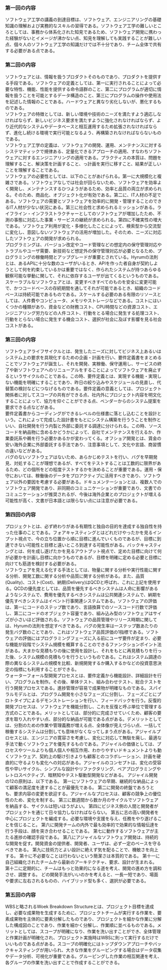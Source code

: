 ### 第一回の内容  
ソフトウェア工学の講義の到達目標は、ソフトウェア、エンジニアリングの基礎知識の理解および実務的なスキルの習得である。ソフトウェア工学の難しいところとしては、事務から体系化された知見であるため、ソフトウェア開発に携わった経験がないとイメージが沸かない点、知見を理解しても実践することが難しい点、個々人のソフトウェア工学の知識だけでは不十分であり、チーム全体で共有する必要がある点である。
  
### 第二回の内容  
ソフトウェアとは、情報を扱うプロダクトそのものであり、プロダクトを提供する手段である。ソフトウェアの定義としては、第一に実行されることによって必要な特性、機能、性能を提供する命令語群のこと、第二にプログラムが適切に情報を扱うことを可能とするデータ構造のこと、第三にプログラムの操作や使用法を記述した情報のことである。ハードウェアと異なり劣化しないが、悪化するものである。  
ソフトウェアの特徴としては、新しい環境や技術のニーズを満たすよう適応しなければならず、新しいビジネス要求を満たすように強化されなければならず、より近代的なシステムやデータベースと相互運用するため拡張されなければならず、進化し続ける環境で実行可能となるよう、再構築されなければならないものである。  
ソフトウェア工学の定義は、ソフトウェアの開発、運用、メンテナンスに対するシステマティックで規律ある、定量化できるアプローチの適用、すなわちソフトウェアに対するエンジニアリングの適用である。プラクティスの本質は、問題を理解すること、解決策を計画すること、っ計画を実行に移すこと、結果が正しいことを理解することである。  
ソフトウェアの必要性としては、以下のことがあげられる。第一に大規模化と複雑さである。ソフトウェアなしでは社会が回らないため、ソフトウェアを効率よく開発し、メンテナンスするひつようがあるため、効率と品質の両立が求められる。そのため、商品化、オブジェクト化が有効である。第二に、IT人材の不足である。ソフトウェアの需要とソフトウェアを効率的に開発・管理することのできるIT人材が少ない状況にある。第三に社会性と求められるミッションがある。ライフライン・インフラストラクチャーとしてのソフトウェアが増加したため、不測の事態に対応した事業・サービスの継続が求められる。第四に不確実性の増大である。ソフトウェア利用が変化・多様化したことによって、検索型から交流型に変化し、意図しないソフトウェアの活用が増加した。そのため、ニーズに対応したソフトウェアの開発が求められる。  
プログラミングは、バージョン改定やコード管理などの想定内の保守管理対応やトラブルやユーザ需要、新技術など想定外の保守管理対応が必要となるため、プログラミングの稼働時間とアップグレードが重要とされている。Hyrumの法則とは、あるAPIに十分な数のユーザがいるとき、APIを作った者自身が契約しようとして何を約束しているかは重要ではなく、作られたシステムが持つあらゆる観察可能な挙動に関して、それに依存するユーザが出てくるというものである。スケーラブルなソフトウェアとは、変更すべきすべてのものを安全に変更可能で、かつコードベースの存続期間を通してそれが可能であるとき、組織のコードベースは持続可能であるものである。スケールする必要のある有限のリソースとしては、人件費やコンピュータ、メモリやストレージなどである。コストにはいくつかの種類があり、資金などの財務コスト、CPU時間などの資源コスト、エンジニアリング労力などの人件コスト、行動をとる場合に発生する処理コスト、行動をとらない場合に発生する機会コスト、選択が社会に及ぼす影響を見る社会コストがある。  
  
### 第三回の内容  
ソフトウェアライフサイクルとは、発生したニーズに対してビジネス上あるいはシステム上の要求を具現化するための企画・計画を行い、要件定義書をまとめることでソフトウェアが誕生し、それを開発、実稼働、保守運用し、サービスの終了や新ソフトウェアへのリニューアルをすることによってソフトウェアを廃止するというサイクルのことである。この時、要件定義とは、実現する機能・実現しない機能を明確にすることであり、昨日の絞り込みやスケジュールの見直し、代替策の検討などにつなげるものである。要件定義の意義としては、プロジェクト関係者に対してスコープの共有ができる点、社内外にプロジェクト内容を明文化することによって、協力を仰ぐことができる点、ベンダーからのシステム提案を要求できる点などがある。  
要件定義書からコーディングができるレベルの仕様書に落とし込むことを設計という。これによって完成した設計書をもとにシステム構築を行ううことを制作といい、自社開発を行う内製と外部に委託する調達に分けられる。この時、ソースコードを納品物に含めるかどうかによって、自社でメンテナンスを行えるか、作業委託系や鵜を行う必要かあるかが変わってくる。オフショア開発とは、賃金の安い海外企業に外部委託する手法であり、注意事項として、文化や言語、商習慣の違いなどがある。  
バグのないソフトウェアはないため、あらかじめテストを行い、バグを早期発見、対処することが理想であるが、すべてをテストすることは工数的に限界があるため、どの個所をどの程度テストするかを決めることが重要である。運用・保守においては、稼働後のデータをプロアクティブに活用すべきであり、ソフトウェア以外の要因を考慮する必要がある。ドキュメンテーションとは、複数人でのソフトウェア開発であり、非同期のコミュニケーションが重要であり、文書でのコミュニケーションが推奨されるが、今後は海外企業とのプロジェクトが増える可能性が高く、文書が日本語とは限らない点には注意が必要である。  
  
### 第四回の内容  
プロジェクトとは、必ず終わりがある有期性と独自の目的を達成する独自性を持った仕事のことである。フォアキャスティングとはどれだけやったかを見るインプット視点で、今の立ち位置から順に目標に進んでいくものであるが、目標に到達できない可能性と目標と遠いところ到達する可能性がある。バックキャスティングとは、何を成し遂げたかを見るアウトプット視点で、定めた目標に向けて何が必要かを計画し目標に向かうものであるが、目標を明確に定める必要と目標に向けても筋道を検討する必要がある。  
ソフトウェアを見える化する手法としては、物量に関する分析や実行性能に関する分析、開発工数に関する分析や品質に関する分析がある。また、品質(Quality)、コスト(Cost)、納期(Delivery)はQCDと呼ばれ、これに上記を使用する。QCDの優先度としては、品質を優先するべきシステムは人命に影響があるようなシステムで、費用を優先するべきシステムは公共関連システムで、納期を優先すべきシステムはイベント行事関連システムである。ソフトウェアの評価は、第一にコードのステップ数であり、言語換算でのソースコード行数で評価し、第二にコードのオブジェクト容量であり、組み込み型のソフトウェアはサイズが小さいほど評価される。ソフトウェアの品質管理やリリース時期に関しては、Hyrumの法則を想定すべきである。バグの発生率は一ステップ数あたりの発生バグ数のことであり、これはソフトウェア品質評価の1指標である。ソフトウェアの評価にはプログラミングフェーズに入る前にユーザ要件が定まり、必要な機能が段階でシステム規模を概算することのできるファンクションポイント法がある。大まかな見積もりの後に使用を設計し、それをもとに再見積もりを行った後、システム規模の見積もりを行うというものである。これはシステム調達の際の異なるシステムの規模を比較、新規開発するか購入するかなどの投資意思決定の指標にも利用することができる。  
ウォーターフォール型開発プロセスとは、要件定義から機能設計、詳細設計を行い、プログラムを制作。その後、単体テスト、組み合わせテスト、総合テストを行う開発プロセスである。進捗管理が容易で成果物が明確なものである。スパイラルモデルとは、プログラム開発を小さなフェーズに分割し、フェーズごとにプロトタイプによるデモンストレーションを行い、フィードバックを行う。反復的開発プロセスは、ソフトウェアを機能分割し、これを反復と呼ぶ単位で管理する方式のことである。メリットとしては、部分的に完成させていくため、顧客の要求を取り入れやすい点、部分的な納品が可能である点がある。デメリットとしては、分割のための作業や管理義務が増える点、全体像が見えづらい点、一括して稼働するシステムは分割しても意味がなくなってしまう点がある。アジャイルプロセスとは、エンジニアの寛容さを考慮し、変化に対応して無駄を廃し、最適な手法で動くソフトウェアを優先するものである。アジャイルの価値としては、プロセスやツールよりも個人個人や相互作用、わかりやすいドキュメントよりも動くソフトウェア、契約上の駆け引きよりも顧客とのコラボレーション、計画を硬直的に守るよりも変化への対応がある。アジャイルのコンセプトは、変化の受容性や早いサイクル、シンプルな設計やリファクタリング、ペアプログラミングやレトロスペクティブ、暗黙知やテスト駆動型開発などがある。
アジャイル開発の12の原則は、以下である。
第一にソフトウェアの早期、継続的な納品によって顧客の満足度を達することが最優先である。
第二に開発の終盤であろうとも、要求内容の変更を欲迎する。アジャイルなプロセスは、顧客の競争上の優位性のため、変化を制する。
第三に数週間から数か月のサイクルでソフトウェアを納品する、サイクルは短いほうがよい。
第四にビジネス側の人間と開発者がプロジェクトを通じて日々協力しなければならない。
第五に志の高い開発者を中心にプロジェクトを編成する。必要な環境や支援を与え、任務をやり遂げることを信じること。
第六に開発チームの内外で最も効率的で効果的な情報伝達を行う手段は、顔を突き合わせることである。
第七に動作するソフトウェアが主たる進捗の確認手段である。
第八にアジャイルなソフトウェア開発は、持続的な開発を促す。開発資金の提供者、開発者、ユーザは、必ず一定のペースを守るべきである。
第九に技術力とよい設計に絶えず気を配ることで、機敏さを向上する。
第十に不必要なことは行わないという簡潔さは本質的である。
第十一に自己組織化されたチームから最新のアーキテクチャ、要求、設計が生まれる。
第十二に定期的に、チームはもっと効果的になる道を考え、開発の進め方を調和させ、調整する。
どの開発手法がいいのかを考えると、一長一短であり、場面や要求に左右されるものの、ハイブリッド型も多く、選択が必要である。  
  
### 第五回の内容  
WBSと略されるWoek Breakdown Structureとは、プロジェクト目標を達成し、必要な成果物を生成するために、プロジェクトチームが実行する作業を、要素成果物を主体的に要素分解したものであり、プロジェクトを細かな作業に分解した構成図のことであり、作業を細かく分解し、作業順に並べるものである。メリットとしては、スコープが明確になり、作業を洗い出すことができ、全体管理と作業計画が明確化され、プロジェクト実施時はWBSに則って実行するだけでいいものである点がある。スコープの明確化にはトップダウンアプローチやバックキャスティングが用いられ、大きな作業をグルーピングする場合はデータ収集やデータ分析、可視化が重要である。グルーピングした作業の相互関連を考え、各グループの作業を洗い出すことで作成することができる。
